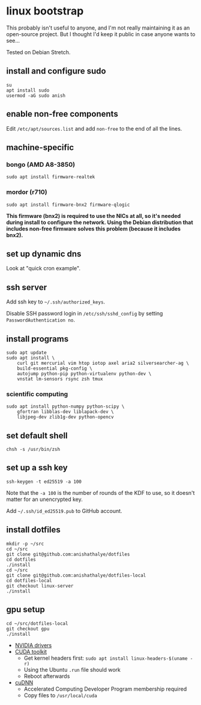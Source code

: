 # linux bootstrap

This probably isn't useful to anyone, and I'm not really maintaining it as an
open-source project. But I thought I'd keep it public in case anyone wants to
see...

Tested on Debian Stretch.

## install and configure sudo

```
su
apt install sudo
usermod -aG sudo anish
```

## enable non-free components

Edit `/etc/apt/sources.list` and add `non-free` to the end of all the lines.

## machine-specific

### bongo (AMD A8-3850)

```
sudo apt install firmware-realtek
```

### mordor (r710)

```
sudo apt install firmware-bnx2 firmware-qlogic
```

**This firmware (bnx2) is required to use the NICs at all, so it's needed
during install to configure the network. Using the Debian distribution that
includes non-free firmware solves this problem (because it includes bnx2).**

## set up dynamic dns

Look at "quick cron example".

## ssh server

Add ssh key to `~/.ssh/authorized_keys`.

Disable SSH password login in `/etc/ssh/sshd_config` by setting
`PasswordAuthentication no`.

## install programs

```
sudo apt update
sudo apt install \
    curl git mercurial vim htop iotop axel aria2 silversearcher-ag \
    build-essential pkg-config \
    autojump python-pip python-virtualenv python-dev \
    vnstat lm-sensors rsync zsh tmux
```

### scientific computing

```
sudo apt install python-numpy python-scipy \
    gfortran libblas-dev liblapack-dev \
    libjpeg-dev zlib1g-dev python-opencv
```

## set default shell

```
chsh -s /usr/bin/zsh
```

## set up a ssh key

```
ssh-keygen -t ed25519 -a 100
```

Note that the `-a 100` is the number of rounds of the KDF to use, so it doesn't
matter for an unencrypted key.

Add `~/.ssh/id_ed25519.pub` to GitHub account.

## install dotfiles

```
mkdir -p ~/src
cd ~/src
git clone git@github.com:anishathalye/dotfiles
cd dotfiles
./install
cd ~/src
git clone git@github.com:anishathalye/dotfiles-local
cd dotfiles-local
git checkout linux-server
./install
```

## gpu setup

```
cd ~/src/dotfiles-local
git checkout gpu
./install
```

* [NVIDIA drivers](http://www.nvidia.com/object/unix.html)
* [CUDA toolkit](https://developer.nvidia.com/cuda-downloads)
    * Get kernel headers first: `sudo apt install linux-headers-$(uname -r)`
    * Using the Ubuntu `.run` file should work
    * Reboot afterwards
* [cuDNN](https://developer.nvidia.com/rdp/cudnn-download)
    * Accelerated Computing Developer Program membership required
    * Copy files to `/usr/local/cuda`
